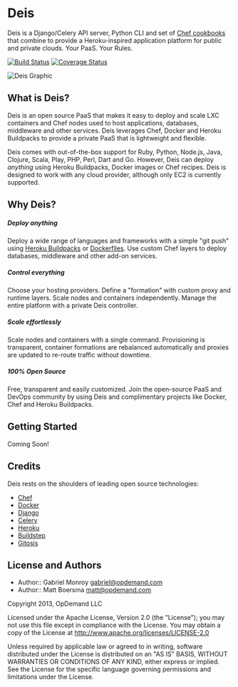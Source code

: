 # Deis

Deis is a Django/Celery API server, Python CLI and set of [Chef cookbooks](https://github.com/opdemand/deis-cookbook) that combine to provide a Heroku-inspired application platform for public and private clouds.  Your PaaS. Your Rules.

[![Build Status](https://travis-ci.org/opdemand/deis.png)](https://travis-ci.org/opdemand/deis)
[![Coverage Status](https://coveralls.io/repos/opdemand/deis/badge.png?branch=master)](https://coveralls.io/r/opdemand/deis?branch=master)

![Deis Graphic](https://s3-us-west-2.amazonaws.com/deis-images/deis-graphic.png)

## What is Deis?
Deis is an open source PaaS that makes it easy to deploy and scale LXC containers and Chef nodes used to host applications, databases, middleware and other services. Deis leverages Chef, Docker and Heroku Buildpacks to provide a private PaaS that is lightweight and flexible.Deis comes with out-of-the-box support for Ruby, Python, Node.js, Java, Clojure, Scala, Play, PHP, Perl, Dart and Go.  However, Deis can deploy *anything* using Heroku Buildpacks, Docker images or Chef recipes.  Deis is designed to work with any cloud provider, although only EC2 is currently supported.## Why Deis?##### Deploy anything

Deploy a wide range of languages and frameworks with a simple "git push" using [Heroku Buildpacks](https://devcenter.heroku.com/articles/buildpacks) or [Dockerfiles](http://docs.docker.io/en/latest/use/builder/).  Use custom Chef layers to deploy databases, middleware and other add-on services.
##### Control everything
Choose your hosting providers.  Define a "formation" with custom proxy and runtime layers.  Scale nodes and containers independently.  Manage the entire platform with a private Deis controller.
##### Scale effortlessly
Scale nodes and containers with a single command.  Provisioning is transparent, container formations are rebalanced automatically and proxies are updated to re-route traffic without downtime.
##### 100% Open Source
Free, transparent and easily customized.  Join the open-source PaaS and DevOps community by using Deis and complimentary projects like Docker, Chef and Heroku Buildpacks.## Getting Started
Coming Soon!

## Credits

Deis rests on the shoulders of leading open source technologies:

  * [Chef](http://www.opscode.com/)
  * [Docker](http://www.docker.io/)
  * [Django](https://www.djangoproject.com/)
  * [Celery](http://www.celeryproject.org/)
  * [Heroku](https://devcenter.heroku.com/articles/buildpacks)
  * [Buildstep](https://github.com/progrium/buildstep)
  * [Gitosis](https://github.com/opdemand/gitosis)

## License and Authors

- Author:: Gabriel Monroy <gabriel@opdemand.com>
- Author:: Matt Boersma <matt@opdemand.com>

Copyright 2013, OpDemand LLC

Licensed under the Apache License, Version 2.0 (the "License"); you may not use this file except in compliance with the License. You may obtain a copy of the License at <http://www.apache.org/licenses/LICENSE-2.0>

Unless required by applicable law or agreed to in writing, software distributed under the License is distributed on an "AS IS" BASIS, WITHOUT WARRANTIES OR CONDITIONS OF ANY KIND, either express or implied. See the License for the specific language governing permissions and limitations under the License.
